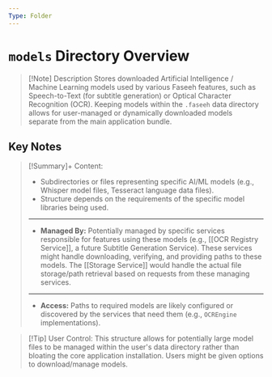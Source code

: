 ```yaml
---
Type: Folder
---
```

# `models` Directory Overview

> [!Note] Description
> Stores downloaded Artificial Intelligence / Machine Learning models used by various Faseeh features, such as Speech-to-Text (for subtitle generation) or Optical Character Recognition (OCR). Keeping models within the `.faseeh` data directory allows for user-managed or dynamically downloaded models separate from the main application bundle.
## Key Notes

> [!Summary]+ Content:
> - Subdirectories or files representing specific AI/ML models (e.g., Whisper model files, Tesseract language data files).
> - Structure depends on the requirements of the specific model libraries being used.
> ---
> - **Managed By:** Potentially managed by specific services responsible for features using these models (e.g., [[OCR Registry Service]], a future Subtitle Generation Service). These services might handle downloading, verifying, and providing paths to these models. The [[Storage Service]] would handle the actual file storage/path retrieval based on requests from these managing services.
> ---
> - **Access:** Paths to required models are likely configured or discovered by the services that need them (e.g., `OCREngine` implementations).

> [!Tip] User Control:
> This structure allows for potentially large model files to be managed within the user's data directory rather than bloating the core application installation. Users might be given options to download/manage models.
